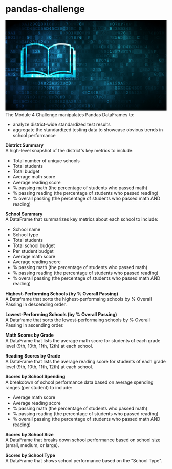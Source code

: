 # pandas-challenge
![image](https://github.com/RachaelCaldwell/pandas-challenge/blob/main/Starter_Code/Images/education.png?raw=true) 
The Module 4 Challenge manipulates Pandas DataFrames to:
* analyze district-wide standardized test results
* aggregate the standardized testing data to showcase obvious trends in school performance

**District Summary** <br>
A high-level snapshot of the district's key metrics to include:
* Total number of unique schools
* Total students
* Total budget
* Average math score
* Average reading score
* % passing math (the percentage of students who passed math)
* % passing reading (the percentage of students who passed reading)
* % overall passing (the percentage of students who passed math AND reading)

**School Summary** <br>
A DataFrame that summarizes key metrics about each school to include:
* School name
* School type
* Total students
* Total school budget
* Per student budget
* Average math score
* Average reading score
* % passing math (the percentage of students who passed math)
* % passing reading (the percentage of students who passed reading)
* % overall passing (the percentage of students who passed math AND reading)

**Highest-Performing Schools (by % Overall Passing)** <br>
A Dataframe that sorts the highest-performaing schools by % Overall Passing in descending order.

**Lowest-Performing Schools (by % Overall Passing)** <br>
A Dataframe that sorts the lowest-performaing schools by % Overall Passing in ascending order.

**Math Scores by Grade** <br>
A DataFrame that lists the average math score for students of each grade level (9th, 10th, 11th, 12th) at each school.

**Reading Scores by Grade** <br>
A DataFrame that lists the average reading score for students of each grade level (9th, 10th, 11th, 12th) at each school.

**Scores by School Spending** <br>
A breakdown of school performance data based on average spending ranges (per student) to include:
* Average math score
* Average reading score
* % passing math (the percentage of students who passed math)
* % passing reading (the percentage of students who passed reading)
* % overall passing (the percentage of students who passed math AND reading)

**Scores by School Size** <br>
A DataFrame that breaks down school performance based on school size (small, medium, or large).

**Scores by School Type** <br>
A DataFrame that shows school performance based on the "School Type".

